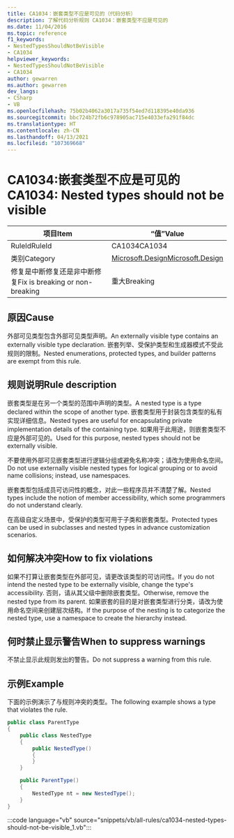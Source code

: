 ```yaml
---
title: CA1034：嵌套类型不应是可见的（代码分析）
description: 了解代码分析规则 CA1034：嵌套类型不应是可见的
ms.date: 11/04/2016
ms.topic: reference
f1_keywords:
- NestedTypesShouldNotBeVisible
- CA1034
helpviewer_keywords:
- NestedTypesShouldNotBeVisible
- CA1034
author: gewarren
ms.author: gewarren
dev_langs:
- CSharp
- VB
ms.openlocfilehash: 75b02b4062a3017a735f54ed7d118395e40da936
ms.sourcegitcommit: bbc724b72fb6c978905ac715e4033efa291f84dc
ms.translationtype: HT
ms.contentlocale: zh-CN
ms.lasthandoff: 04/13/2021
ms.locfileid: "107369668"
---
```

# <a name="ca1034-nested-types-should-not-be-visible"></a><span data-ttu-id="6f5e5-103">CA1034:嵌套类型不应是可见的</span><span class="sxs-lookup"><span data-stu-id="6f5e5-103">CA1034: Nested types should not be visible</span></span>

| <span data-ttu-id="6f5e5-104">项目</span><span class="sxs-lookup"><span data-stu-id="6f5e5-104">Item</span></span>                                     | <span data-ttu-id="6f5e5-105">“值”</span><span class="sxs-lookup"><span data-stu-id="6f5e5-105">Value</span></span>            |
|------------------------------------------|------------------|
| <span data-ttu-id="6f5e5-106">RuleId</span><span class="sxs-lookup"><span data-stu-id="6f5e5-106">RuleId</span></span>                                   | <span data-ttu-id="6f5e5-107">CA1034</span><span class="sxs-lookup"><span data-stu-id="6f5e5-107">CA1034</span></span>           |
| <span data-ttu-id="6f5e5-108">类别</span><span class="sxs-lookup"><span data-stu-id="6f5e5-108">Category</span></span>                                 | [<span data-ttu-id="6f5e5-109">Microsoft.Design</span><span class="sxs-lookup"><span data-stu-id="6f5e5-109">Microsoft.Design</span></span>](design-warnings.md) |
| <span data-ttu-id="6f5e5-110">修复是中断修复还是非中断修复</span><span class="sxs-lookup"><span data-stu-id="6f5e5-110">Fix is breaking or non-breaking</span></span> | <span data-ttu-id="6f5e5-111">重大</span><span class="sxs-lookup"><span data-stu-id="6f5e5-111">Breaking</span></span>         |

## <a name="cause"></a><span data-ttu-id="6f5e5-112">原因</span><span class="sxs-lookup"><span data-stu-id="6f5e5-112">Cause</span></span>

<span data-ttu-id="6f5e5-113">外部可见类型包含外部可见类型声明。</span><span class="sxs-lookup"><span data-stu-id="6f5e5-113">An externally visible type contains an externally visible type declaration.</span></span> <span data-ttu-id="6f5e5-114">嵌套列举、受保护类型和生成器模式不受此规则的限制。</span><span class="sxs-lookup"><span data-stu-id="6f5e5-114">Nested enumerations, protected types, and builder patterns are exempt from this rule.</span></span>

## <a name="rule-description"></a><span data-ttu-id="6f5e5-115">规则说明</span><span class="sxs-lookup"><span data-stu-id="6f5e5-115">Rule description</span></span>

<span data-ttu-id="6f5e5-116">嵌套类型是在另一个类型的范围中声明的类型。</span><span class="sxs-lookup"><span data-stu-id="6f5e5-116">A nested type is a type declared within the scope of another type.</span></span> <span data-ttu-id="6f5e5-117">嵌套类型用于封装包含类型的私有实现详细信息。</span><span class="sxs-lookup"><span data-stu-id="6f5e5-117">Nested types are useful for encapsulating private implementation details of the containing type.</span></span> <span data-ttu-id="6f5e5-118">如果用于此用途，则嵌套类型不应是外部可见的。</span><span class="sxs-lookup"><span data-stu-id="6f5e5-118">Used for this purpose, nested types should not be externally visible.</span></span>

<span data-ttu-id="6f5e5-119">不要使用外部可见嵌套类型进行逻辑分组或避免名称冲突；请改为使用命名空间。</span><span class="sxs-lookup"><span data-stu-id="6f5e5-119">Do not use externally visible nested types for logical grouping or to avoid name collisions; instead, use namespaces.</span></span>

<span data-ttu-id="6f5e5-120">嵌套类型包括成员可访问性的概念，对此一些程序员并不清楚了解。</span><span class="sxs-lookup"><span data-stu-id="6f5e5-120">Nested types include the notion of member accessibility, which some programmers do not understand clearly.</span></span>

<span data-ttu-id="6f5e5-121">在高级自定义场景中，受保护的类型可用于子类和嵌套类型。</span><span class="sxs-lookup"><span data-stu-id="6f5e5-121">Protected types can be used in subclasses and nested types in advance customization scenarios.</span></span>

## <a name="how-to-fix-violations"></a><span data-ttu-id="6f5e5-122">如何解决冲突</span><span class="sxs-lookup"><span data-stu-id="6f5e5-122">How to fix violations</span></span>

<span data-ttu-id="6f5e5-123">如果不打算让嵌套类型在外部可见，请更改该类型的可访问性。</span><span class="sxs-lookup"><span data-stu-id="6f5e5-123">If you do not intend the nested type to be externally visible, change the type's accessibility.</span></span> <span data-ttu-id="6f5e5-124">否则，请从其父级中删除嵌套类型。</span><span class="sxs-lookup"><span data-stu-id="6f5e5-124">Otherwise, remove the nested type from its parent.</span></span> <span data-ttu-id="6f5e5-125">如果嵌套的目的是对嵌套类型进行分类，请改为使用命名空间来创建层次结构。</span><span class="sxs-lookup"><span data-stu-id="6f5e5-125">If the purpose of the nesting is to categorize the nested type, use a namespace to create the hierarchy instead.</span></span>

## <a name="when-to-suppress-warnings"></a><span data-ttu-id="6f5e5-126">何时禁止显示警告</span><span class="sxs-lookup"><span data-stu-id="6f5e5-126">When to suppress warnings</span></span>

<span data-ttu-id="6f5e5-127">不禁止显示此规则发出的警告。</span><span class="sxs-lookup"><span data-stu-id="6f5e5-127">Do not suppress a warning from this rule.</span></span>

## <a name="example"></a><span data-ttu-id="6f5e5-128">示例</span><span class="sxs-lookup"><span data-stu-id="6f5e5-128">Example</span></span>

<span data-ttu-id="6f5e5-129">下面的示例演示了与规则冲突的类型。</span><span class="sxs-lookup"><span data-stu-id="6f5e5-129">The following example shows a type that violates the rule.</span></span>

```csharp
public class ParentType
{
    public class NestedType
    {
        public NestedType()
        {
        }
    }

    public ParentType()
    {
        NestedType nt = new NestedType();
    }
}
```

:::code language="vb" source="snippets/vb/all-rules/ca1034-nested-types-should-not-be-visible_1.vb":::
